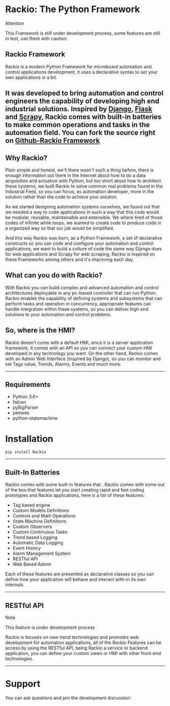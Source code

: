 
# Rackio: The Python Framework

<div class="admonition attention">
    <p class="first admonition-title">Attention</p>
    <p class="last">
        This Framework is still under development process, some features are still in test, use them with caution.
    </p>
</div>

## Rackio Framework
Rackio is a modern Python Framework for microboard automation and control applications development, it uses a declarative syntax to set your own applications in a bit.

It was developed to bring automation and control engineers the capability of developing high end industrial solutions. Inspired by [Django](https://www.djangoproject.com), [Flask](https://palletsprojects.com/p/flask/) and [Scrapy](https://scrapy.org/), Rackio comes with built-in batteries to make common operations and tasks in the automation field.
You can fork the source right on [Github-Rackio Framework](https://github.com/rack-io/rackio-framework)
---

## Why Rackio?
Plain simple and honest, we'll there wasn't such a thing before, there is enough information out there in the Internet about how to do a data acquisition and actuation with Python, but too short about how to architect these systems, we built Rackio to solve common real problems found in the Industrial Field, so you can focus, as automation developer, more in the solution rather than the code to achieve your solution.

As we started designing automation systems ourselves, we found out that we needed a way to code applications in such a way that this code would be modular, reusable, maintainable and extensible. We where tired of those codes of infinite while loops, we wanted to create code to produce code in a organized way so that our job would be simplified.

And this way Rackio was born, as a Python Framework, a set of declarative constructs so you can code and configure your automation and control applications, we want to build a culture of code the same way Django does for web applications and Scrapy for web scraping, Rackio is inspired on these Frameworks among others and it's improving each day.

## What can you do with Rackio?

With Rackio you can build complex and advanced automation and control architectures deployable in any pc-based controller that can run Python. Rackio enables the capability of defining systems and subsystems that can perform tasks and operation in concurrency, appropriate features can handle integration within these systems, so you can deliver high end solutions to your automation and control problems.

## So, where is the HMI?

Rackio doesn't come with a default HMI, since it is a server application framework, it comes with an API so you can connect your custom HMI developed in any technology you want. On the other hand, Rackio comes with an Admin Web Interface (inspired by Django), so you can monitor and set Tags value, Trends, Alarms, Events and much more.

---

## Requirements

- Python 3.6+
- falcon 
- pyBigParser
- peewee
- python-statemachine

# Installation

```
pip install Rackio
```
---

## Built-In Batteries

Rackio comes with some built-in features that .
Rackio comes with some out of the box that features let you start creating rapid and fast coding prototypes and Rackio applications, here is a list of these features:

* Tag based engine
* Custom Models Definitions
* Controls and Math Operations
* State Machine Definitions
* Custom Observers
* Custom Continuous Tasks
* Trend based Logging
* Automatic Data Logging 
* Event History
* Alarm Management System
* RESTful API
* Web Based Admin

Each of these features are presented as declarative classes so you can define how your application will behave and interact with-in its own internals.

---

## RESTful API

<div class="admonition note">
    <p class="first admonition-title">Note</p>
    <p class="last">
        This feature is under development process
    </p>
</div>

Rackio is focuses on new trend technologies and promotes web development for automation applications, all of the Rackio Features can be access by using the RESTful API, being Rackio a service or backend application, you can define your custom views or HMI with other front-end technologies.

---

# Support

You can ask questions and join the development discussion: